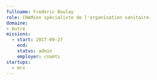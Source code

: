 ```yaml
---
fullname: Frederic Boulay
role: CNAMien spécialiste de l'organisation sanitaire.
domaine: 
- Autre
missions:
  - start: 2017-09-27
    end:
    status: admin
    employer: cnamts
startups:
  - mrs
---
```

